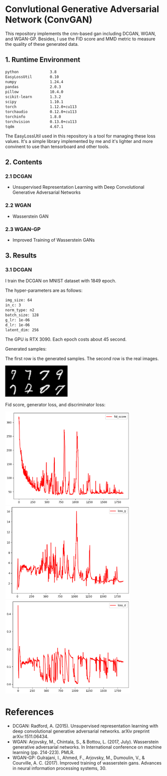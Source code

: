 # Convlutional Generative Adversarial Network (ConvGAN)

This repository implements the cnn-based gan including DCGAN, WGAN, and WGAN-GP.
Besides, I use the FID score and MMD metric to measure the quality of these generated data.

## 1. Runtime Environment
```
python              3.8
EasyLossUtil        0.10
numpy               1.24.4
pandas              2.0.3
pillow              10.4.0
scikit-learn        1.3.2
scipy               1.10.1
torch               1.12.0+cu113
torchaudio          0.12.0+cu113
torchinfo           1.8.0
torchvision         0.13.0+cu113
tqdm                4.67.1
```
The EasyLossUtil used in this repository is a tool for managing these loss values. 
It's a simple library implemented by me and it's lighter and more convinent to use than tensorboard and other tools.

## 2. Contents
### 2.1 DCGAN
- Unsupervised Representation Learning with Deep Convolutional Generative Adversarial Networks

### 2.2 WGAN
- Wasserstein GAN

### 2.3 WGAN-GP
- Improved Training of Wasserstein GANs
  
## 3. Results
### 3.1 DCGAN
I train the DCGAN on MNIST dataset with 1849 epoch.

The hyper-parameters are as follows:
```
img_size: 64
in_c: 3
norm_type: n2
batch_size: 128
g_lr: 1e-06
d_lr: 1e-06
latent_dim: 256
```

The GPU is RTX 3090.
Each epoch costs about 45 second.

Generated samples:

The first row is the generated samples.
The second row is the real images.

<img src="results/sample_1849.png" width="200" height="100">

Fid score, generator loss, and discriminator loss:

<img src="results/fid_score.png" width="400">
<img src="results/loss_g.png" width="400">
<img src="results/loss_d.png" width="400">

# References
- DCGAN: Radford, A. (2015). Unsupervised representation learning with deep convolutional generative adversarial networks. arXiv preprint arXiv:1511.06434.
- WGAN: Arjovsky, M., Chintala, S., & Bottou, L. (2017, July). Wasserstein generative adversarial networks. In International conference on machine learning (pp. 214-223). PMLR.
- WGAN-GP: Gulrajani, I., Ahmed, F., Arjovsky, M., Dumoulin, V., & Courville, A. C. (2017). Improved training of wasserstein gans. Advances in neural information processing systems, 30.